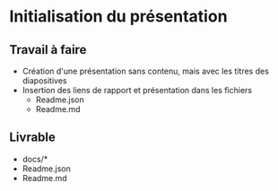 # Initialisation du présentation 

## Travail à faire 

- Création d'une présentation sans contenu, mais avec les titres des diapositives
- Insertion des liens de rapport et présentation dans les fichiers 
  - Readme.json
  - Readme.md

## Livrable 

- docs/*
- Readme.json
- Readme.md
  